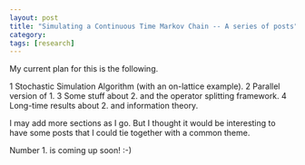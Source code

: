 ```yaml
---
layout: post
title: "Simulating a Continuous Time Markov Chain -- A series of posts"
category: 
tags: [research]
---
```


My current plan for this is the following.

1 Stochastic Simulation Algorithm (with an on-lattice example). 
2 Parallel version of 1.
3 Some stuff about 2. and the operator splitting framework.
4 Long-time results about 2. and information theory. 

I may add more sections as I go. But I thought it would be interesting to have some posts that I could tie together with a common theme.

Number 1. is coming up soon! :-)  
